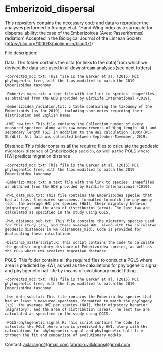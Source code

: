 # Emberizoid_dispersal

This repository contains the necessary code and data to reproduce the analyses performed in Arango et al. "Hand-Wing Index as a surrogate for dispersal ability: the case of the Emberizoidea (Aves: Passeriformes) radiation" Accepted in the Biological Journal of the Linnean Society (https://doi.org/10.1093/biolinnean/blac071)

File description:

Data: This folder contains the data (or links to the data) from which we derived the data sets used in all downstream analyses (see next folders)

	-corrected_mcc.txt: This file is the Barker et al. (2015) MCC phylogenetic tree, with the tips modified to match the 2019 Emberizoidea taxonomy.

	-Emberizo maps.txt: a text file with the link to species' shapefiles as obtained from the GDB provided by BirdLife International (2019).

	-emberizoidea_radiation.txt: a table containing the taxonomy of the Emberizoids (as for 2019), including some notes regarding their distribution and English names
	
	-HWI_raw.txt: This file contains the Collection number of every measured specimen along with raw measurements of Wing length (WL) and secondary length (SL) in addition to the HWI calculation (100x((WL-SL/WL)). All data was collected between September-November, 2019.

Distance: This folder contains all the required files to calculate the geodesic migratory distance of Emberizoidea species, as well as the PGLS where HWI predicts migration distance

	-corrected_mcc.txt: This file is the Barker et al. (2015) MCC phylogenetic tree, with the tips modified to match the 2019 Emberizoidea taxonomy.

	-Emberizo maps.txt: a text file with the link to species' shapefiles as obtained from the GDB provided by BirdLife International (2019).

	-hwi_data_sub.txt: This file contains the Emberizoidea species that had at least 3 measured specimens, formatted to match the phylogeny (sp), the average HWI per species (HWI), their migratory behavior	(migratory), and the area of distribution (area). The last two are calculated as specified in the study using QGIS.

	-hwi_distance_sub.txt: This file contains the migratory species used for this study (sp), and their average HWI, along with the calculated geodesic distances in km (distances_mid). Code is provided for duplicating these calculations
	
	-Distance_masterscript.R: This script contains the code to calculate the geodesic migratory distance of Emberizoidea species, as well as the PGLS where HWI predicts migration distance

PGLS: This folder contains all the required files to conduct a PGLS where area is predicted by HWI, as well as the calculations for phylogenetic signal and phylogenetic half-life by means of evolutionary model fitting.

	-corrected_mcc.txt: This file is the Barker et al. (2015) MCC phylogenetic tree, with the tips modified to match the 2019 Emberizoidea taxonomy.

	-hwi_data_sub.txt: This file contains the Emberizoidea species that had at least 3 measured specimens, formatted to match the phylogeny (sp), the average HWI per species (HWI), their migratory behavior	(migratory), and the area of distribution (area). The last two are calculated as specified in the study using QGIS.
	
	-PGLS-phylogenetic signal.R: This script contains the code to calculate the PGLS where area is predicted by HWI, along with the calculations for phylogenetic signal and phylogenetic half-life through the fit and comparison of evolutionary models.

	
Contact:
axlarango@gmail.com
fabricio.villalobos@gmail.com
		
